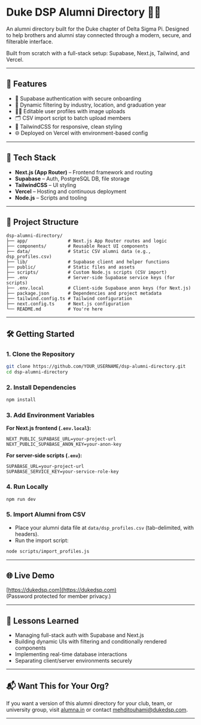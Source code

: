 # Duke DSP Alumni Directory 🧑‍🎓

An alumni directory built for the Duke chapter of Delta Sigma Pi. Designed to help brothers and alumni stay connected through a modern, secure, and filterable interface.

Built from scratch with a full-stack setup: Supabase, Next.js, Tailwind, and Vercel.

---

## 🚀 Features

- 🔐 Supabase authentication with secure onboarding
- 🔎 Dynamic filtering by industry, location, and graduation year
- 🧑‍💼 Editable user profiles with image uploads
- 🗂️ CSV import script to batch upload members
- 🎨 TailwindCSS for responsive, clean styling
- 🌐 Deployed on Vercel with environment-based config

---

## 🧠 Tech Stack

- **Next.js (App Router)** – Frontend framework and routing
- **Supabase** – Auth, PostgreSQL DB, file storage
- **TailwindCSS** – UI styling
- **Vercel** – Hosting and continuous deployment
- **Node.js** – Scripts and tooling

---

## 📁 Project Structure

```text
dsp-alumni-directory/
├── app/               # Next.js App Router routes and logic
├── components/        # Reusable React UI components
├── data/              # Static CSV alumni data (e.g., dsp_profiles.csv)
├── lib/               # Supabase client and helper functions
├── public/            # Static files and assets
├── scripts/           # Custom Node.js scripts (CSV import)
├── .env               # Server-side Supabase service keys (for scripts)
├── .env.local         # Client-side Supabase anon keys (for Next.js)
├── package.json       # Dependencies and project metadata
├── tailwind.config.ts # Tailwind configuration
├── next.config.ts     # Next.js configuration
└── README.md          # You're here
```

---

## 🛠️ Getting Started

### 1. Clone the Repository

```bash
git clone https://github.com/YOUR_USERNAME/dsp-alumni-directory.git
cd dsp-alumni-directory
```

### 2. Install Dependencies

```bash
npm install
```

### 3. Add Environment Variables

**For Next.js frontend (`.env.local`):**
```env
NEXT_PUBLIC_SUPABASE_URL=your-project-url
NEXT_PUBLIC_SUPABASE_ANON_KEY=your-anon-key
```

**For server-side scripts (`.env`):**
```env
SUPABASE_URL=your-project-url
SUPABASE_SERVICE_KEY=your-service-role-key
```

### 4. Run Locally

```bash
npm run dev
```

### 5. Import Alumni from CSV

- Place your alumni data file at `data/dsp_profiles.csv` (tab-delimited, with headers).
- Run the import script:

```bash
node scripts/import_profiles.js
```

---

## 🌐 Live Demo

[https://dukedsp.com](https://dukedsp.com)  
(Password protected for member privacy.)

---

## 🧠 Lessons Learned

- Managing full-stack auth with Supabase and Next.js
- Building dynamic UIs with filtering and conditionally rendered components
- Implementing real-time database interactions
- Separating client/server environments securely

---

## 📬 Want This for Your Org?

If you want a version of this alumni directory for your club, team, or university group, visit [alumna.in](https://alumna.in) or contact mehditouhami@dukedsp.com.

---

